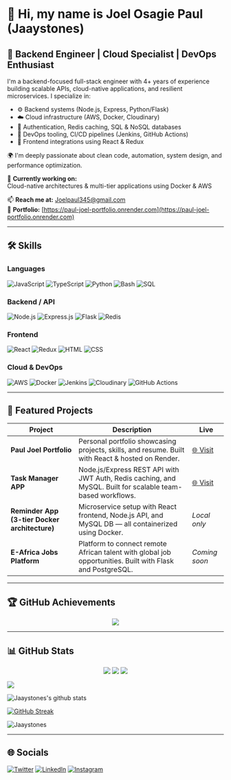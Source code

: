 # 👋 Hi, my name is Joel Osagie Paul (Jaaystones)

## 🚀 Backend Engineer | Cloud Specialist | DevOps Enthusiast

I'm a backend-focused full-stack engineer with 4+ years of experience building scalable APIs, cloud-native applications, and resilient microservices. I specialize in:
- ⚙️ Backend systems (Node.js, Express, Python/Flask)
- ☁️ Cloud infrastructure (AWS, Docker, Cloudinary)
- 🔐 Authentication, Redis caching, SQL & NoSQL databases
- 🧪 DevOps tooling, CI/CD pipelines (Jenkins, GitHub Actions)
- 🧰 Frontend integrations using React & Redux

🌍 I'm deeply passionate about clean code, automation, system design, and performance optimization.

🎯 **Currently working on:**  
Cloud-native architectures & multi-tier applications using Docker & AWS

📫 **Reach me at:** [Joelpaul345@gmail.com](mailto:Joelpaul345@gmail.com)  
🔗 **Portfolio:** [https://paul-joel-portfolio.onrender.com](https://paul-joel-portfolio.onrender.com)

---

## 🛠️ Skills

### Languages  
![JavaScript](https://img.shields.io/badge/JavaScript-F7DF1E?style=flat&logo=javascript&logoColor=black)
![TypeScript](https://img.shields.io/badge/TypeScript-3178C6?style=flat&logo=typescript&logoColor=white)
![Python](https://img.shields.io/badge/Python-3776AB?style=flat&logo=python&logoColor=white)
![Bash](https://img.shields.io/badge/Bash-121011?style=flat&logo=gnu-bash&logoColor=white)
![SQL](https://img.shields.io/badge/SQL-336791?style=flat&logo=postgresql&logoColor=white)

### Backend / API  
![Node.js](https://img.shields.io/badge/Node.js-339933?style=flat&logo=node.js&logoColor=white)
![Express.js](https://img.shields.io/badge/Express.js-000000?style=flat&logo=express&logoColor=white)
![Flask](https://img.shields.io/badge/Flask-000000?style=flat&logo=flask&logoColor=white)
![Redis](https://img.shields.io/badge/Redis-DC382D?style=flat&logo=redis&logoColor=white)

### Frontend  
![React](https://img.shields.io/badge/React-61DAFB?style=flat&logo=react&logoColor=black)
![Redux](https://img.shields.io/badge/Redux-764ABC?style=flat&logo=redux&logoColor=white)
![HTML](https://img.shields.io/badge/HTML-E34F26?style=flat&logo=html5&logoColor=white)
![CSS](https://img.shields.io/badge/CSS-1572B6?style=flat&logo=css3&logoColor=white)

### Cloud & DevOps  
![AWS](https://img.shields.io/badge/AWS-232F3E?style=flat&logo=amazon-aws&logoColor=white)
![Docker](https://img.shields.io/badge/Docker-2496ED?style=flat&logo=docker&logoColor=white)
![Jenkins](https://img.shields.io/badge/Jenkins-D24939?style=flat&logo=jenkins&logoColor=white)
![Cloudinary](https://img.shields.io/badge/Cloudinary-3448C5?style=flat&logo=cloudinary&logoColor=white)
![GitHub Actions](https://img.shields.io/badge/GitHub_Actions-2088FF?style=flat&logo=github-actions&logoColor=white)

---

## 🚀 Featured Projects

| Project | Description | Live |
|--------|-------------|------|
| **Paul Joel Portfolio** | Personal portfolio showcasing projects, skills, and resume. Built with React & hosted on Render. | [🌐 Visit](https://paul-joel-portfolio.onrender.com) |
| **Task Manager APP** | Node.js/Express REST API with JWT Auth, Redis caching, and MySQL. Built for scalable team-based workflows. | [🌐 Visit](https://stonegrowth.onrender.com/) |
| **Reminder App (3-tier Docker architecture)** | Microservice setup with React frontend, Node.js API, and MySQL DB — all containerized using Docker. | *Local only* |
| **E-Africa Jobs Platform** | Platform to connect remote African talent with global job opportunities. Built with Flask and PostgreSQL. | *Coming soon* |

---

## 🏆 GitHub Achievements

<p align="center">
  <img src="https://github-profile-trophy.vercel.app/?username=Jaaystones&theme=algolia&row=1&margin-w=10&no-bg=true" />
</p>

---

## 📊 GitHub Stats

<p align="center">
  <img src="https://github-readme-stats.vercel.app/api?username=Jaaystones&show_icons=true&theme=tokyonight&count_private=true&hide=contribs" />
  <img src="https://github-readme-stats.vercel.app/api/top-langs/?username=Jaaystones&layout=compact&theme=tokyonight" />
  <img src="http://github-readme-streak-stats.herokuapp.com?user=Jaaystones&theme=tokyonight&mode=weekly" />
</p>

<p><img align="center" src="https://github-readme-stats.vercel.app/api/top-langs/?username=Jaaystones&layout=compact&theme=dark&hide_border=false" /></p>
<p><img align="center" src="https://github-readme-stats.vercel.app/api?username=Jaaystones&show_icons=true&include_all_commits=true&count_private=true&layout=compact&theme=dark&hide_border=false&border_radius=2&hide=contribs" alt="Jaaystones's github stats" /></p>

[![GitHub Streak](http://github-readme-streak-stats.herokuapp.com?user=Jaaystones&theme=blood-dark&date_format=M%20j%5B%2C%20Y%5D&mode=weekly)](https://git.io/streak-stats)

<img src="https://github-profile-summary-cards.vercel.app/api/cards/profile-details?username=Jaaystones&theme=radical" alt="Jaaystones">

---

## 🌐 Socials

<p>
  <a href="https://twitter.com/Jaaystones" target="_blank"><img alt="Twitter" src="https://img.shields.io/badge/Twitter-1DA1F2?style=flat&logo=twitter&logoColor=white" /></a>
  <a href="https://www.linkedin.com/in/paul-joel-872748127" target="_blank"><img alt="LinkedIn" src="https://img.shields.io/badge/LinkedIn-0077B5?style=flat&logo=linkedin&logoColor=white" /></a>
  <a href="https://instagram.com/jaaystones?igshid=NDk5N2NlZjQ=" target="_blank"><img alt="Instagram" src="https://img.shields.io/badge/Instagram-E4405F?style=flat&logo=instagram&logoColor=white" /></a>
</p>
